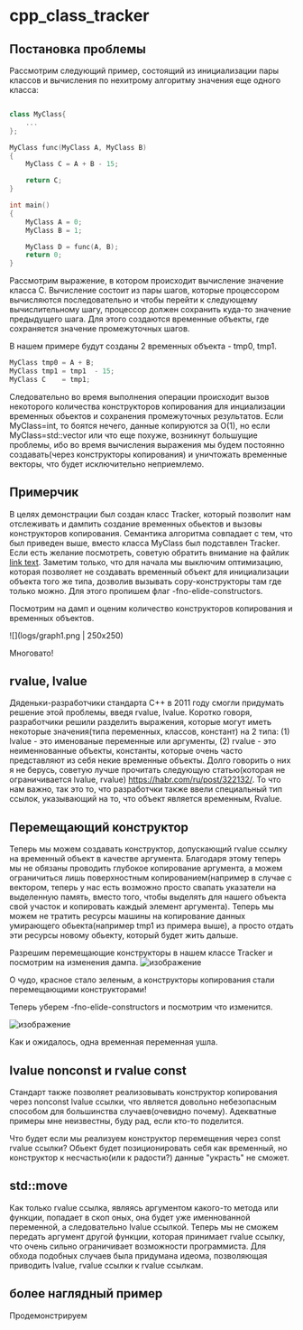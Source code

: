 # cpp_class_tracker

## Постановка проблемы
Рассмотрим следующий пример, состоящий из инициализации пары классов и вычисления по нехитрому алгоритму значения еще одного класса:

```cpp

class MyClass{
    ...
};

MyClass func(MyClass A, MyClass B)
{
    MyClass C = A + B - 15;

    return C;
}

int main()
{
    MyClass A = 0;
    MyClass B = 1;

    MyClass D = func(A, B);
    return 0;
}
```

Рассмотрим выражение, в котором происходит вычисление значение класса C. Вычисление состоит из пары шагов, которые процессором вычисляются последовательно и чтобы перейти к следующему вычислительному шагу, процессор должен сохранить куда-то значение предыдущего шага. Для этого создаются временные объекты, где сохраняется значение промежуточных шагов.

В нашем примере будут созданы 2 временных объекта - tmp0, tmp1.

```cpp
MyClass tmp0 = A + B;
MyClass tmp1 = tmp1  - 15;
MyClass C    = tmp1;
```

Следовательно во время выполнения операции происходит вызов некоторого количества конструкторов копирования для инциализации временных обьектов и сохранения промежуточных результатов. Если MyClass=int, то боятся нечего, данные копируются за O(1), но если MyClass=std::vector<int> или что еще похуже, возникнут большущие проблемы, ибо во время вычисления выражения мы будем постоянно создавать(через конструкторы копирования) и уничтожать временные векторы, что будет исключительно неприемлемо.

## Примерчик
В целях демонстрации был создан класс Tracker<T>, который позволит нам отслеживать и дампить создание временных обьектов и вызовы конструкторов копирования. Семантика алгоритма совпадаeт с тем, что был приведен выше, вместо класса MyClass был подставлен Tracker<int>. Если есть желание посмотреть, советую обратить внимание на файлик [link text](src/simple_test.cpp). Заметим только, что для начала мы выключим оптимизацию, которая позволяет не создавать временный объект для инициализации объекта того же типа, дозволив вызывать copy-конструкторы там где только можно. Для этого пропишем флаг -fno-elide-constructors.

Посмотрим на дамп и оценим количество конструкторов копирования и временных объектов.

![](logs/graph1.png | 250x250)

Многовато!

## rvalue, lvalue
Дяденьки-разработчики стандарта С++ в 2011 году смогли придумать решение этой проблемы, введя rvalue, lvalue. Коротко говоря, разработчики решили разделить выражения, которые могут иметь некоторые значения(типа переменных, классов, констант) на 2 типа: (1) lvalue - это именованые переменные или аргументы, (2) rvalue - это неименнованные объекты, константы, которые очень часто представляют из себя некие временные объекты. Долго говорить о них я не берусь, советую лучше прочитать следующую статью(которая не ограничивается lvalue, rvalue) https://habr.com/ru/post/322132/. То что нам важно, так это то, что разработчки также ввели специальный тип ссылок, указывающий на то, что объект является временным, Rvalue. 

## Перемещающий конструктор
Теперь мы можем создавать конструктор, допускающий rvalue ссылку на временный объект в качестве аргумента. Благодаря этому теперь мы не обязаны проводить глубокое копирование аргумента, а можем ограничиться лишь поверхностным копированием(например в случае с вектором, теперь у нас есть возможно просто свапать указатели на выделенную память, вместо того, чтобы выделять для нашего объекта свой участок и копировать каждый элемент аргумента). Теперь мы можем не тратить ресурсы машины на копирование данных умирающего обьекта(например tmp1 из примера выше), а просто отдать эти ресурсы новому обьекту, который будет жить дальше. 

Разрешим перемещающие конструкторы в нашем классе Tracker<T> и посмотрим на изменения дампа.
![изображение](logs/graph2.png)

О чудо, красное стало зеленым, а конструкторы копирования стали перемещающими конструкторами!

Теперь уберем -fno-elide-constructors и посмотрим что изменится.

![изображение](logs/graph3.png)

Как и ожидалось, одна временная переменная ушла.

## lvalue nonconst и rvalue const
Стандарт также позволяет реализовывать конструктор копирования через nonconst lvalue ссылки, что является довольно небезопасным способом для большинства случаев(очевидно почему). Адекватные примеры мне неизвестны, буду рад, если кто-то поделится.

Что будет если мы реализуем конструктор перемещения через const rvalue ссылки? Обьект будет позиционировать себя как временный, но конструктор к несчастью(или к радости?) данные "украсть" не сможет.

## std::move

Как только rvalue ссылка, являясь аргументом какого-то метода или функции, попадает в скоп оных, она будет уже именнованной переменной, а следовательно lvalue ссылкой. Теперь мы не сможем передать аргумент другой функции, которая принимает rvalue ссылку, что очень сильно ограничивает возможности программиста. Для обхода подобных случаев была придумана идеома, позволяющая приводить lvalue, rvalue ссылки к rvalue ссылкам.

## более наглядный пример

Продемонстрируем

